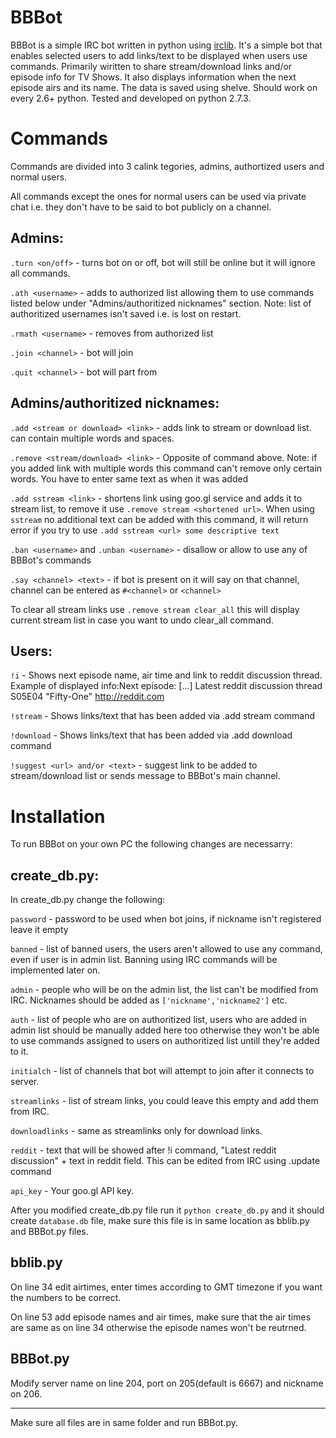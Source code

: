 BBBot
========

BBBot is a simple IRC bot written in python using [irclib](http://python-irclib.sourceforge.net/ "irclib -- Internet Relay Chat (IRC) protocol client library").
It's a simple bot that enables selected users to add links/text to be displayed when users use commands. Primarily wiritten to share stream/download links and/or episode info for TV Shows.
It also displays information when the next episode airs and its name.
The data is saved using shelve. Should work on every 2.6+ python. Tested and developed on python 2.7.3.

Commands
========

Commands are divided into 3 calink tegories, admins, authortized users and normal users.

All commands except the ones for normal users can be used via private chat i.e. they don't have to be said to bot publicly on a channel.

Admins:
--------

`.turn <on/off>`    - turns bot on or off, bot will still be online but it will ignore all commands.

`.ath <username>`   - adds <username> to authorized list allowing them to use commands listed below under "Admins/authoritized nicknames" section. Note: list of authoritized usernames isn't saved i.e. is lost on restart.

`.rmath <username>` - removes <username> from authorized list

`.join <channel>`   - bot will join <channel>

`.quit <channel>`   - bot will part from <channel>


Admins/authoritized nicknames:
--------

`.add <stream or download> <link>` - adds link to stream or download list. <link> can contain multiple words and spaces.

`.remove <stream/download> <link>` - Opposite of command above. Note: if you added link with multiple words this command can't remove only certain words. You have to enter same text as when it was added

`.add sstream <link>` - shortens link using goo.gl service and adds it to stream list, to remove it use `.remove stream <shortened url>`. When using `sstream` no additional text can be added with this command, it will return error if you try to use `.add sstream <url> some descriptive text`

`.ban <username>` and `.unban <username>` - disallow or allow <username> to use any of BBBot's commands

`.say <channel> <text>` - if bot is present on <channel> it will say <text> on that channel, channel can be entered as `#<channel>` or `<channel>`

To clear all stream links use `.remove stream clear_all` this will display current stream list in case you want to undo clear_all command.


Users:
--------

`!i`        - Shows next episode name, air time and link to reddit discussion thread. Example of displayed info:Next episode: [...] Latest reddit discussion thread S05E04 "Fifty-One" http://reddit.com

`!stream`   - Shows links/text that has been added via .add stream <link> command

`!download` - Shows links/text that has been added via .add download <link> command

`!suggest <url> and/or <text>` - suggest link to be added to stream/download list or sends message to BBBot's main channel.

Installation
========

To run BBBot on your own PC the following changes are necessarry:


create_db.py:
--------

In create_db.py change the following:

`password` - password to be used when bot joins, if nickname isn't registered leave it empty

`banned` - list of banned users, the users aren't allowed to use any command, even if user is in admin list. Banning using IRC commands will be implemented later on.

`admin` - people who will be on the admin list, the list can't be modified from IRC. Nicknames should be added as `['nickname','nickname2']` etc.

`auth` - list of people who are on authoritized list, users who are added in admin list should be manually added here too otherwise they won't be able to use commands assigned to users on authoritized list untill they're added to it.

`initialch` - list of channels that bot will attempt to join after it connects to server. 

`streamlinks` - list of stream links, you could leave this empty and add them from IRC.

`downloadlinks` - same as streamlinks only for download links.

`reddit` - text that will be showed after !i command, "Latest reddit discussion" + text in reddit field. This can be edited from IRC using .update command

`api_key` - Your goo.gl API key.

After you modified create_db.py file run it `python create_db.py` and it should create `database.db` file, make sure this file is in same location as bblib.py and BBBot.py files.

bblib.py
--------

On line 34 edit airtimes, enter times according to GMT timezone if you want the numbers to be correct.

On line 53 add episode names and air times, make sure that the air times are same as on line 34 otherwise the episode names won't be reutrned.

BBBot.py
--------

Modify server name on line 204, port on 205(default is 6667) and nickname on 206.

---

Make sure all files are in same folder and run BBBot.py.
